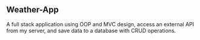 ## Weather-App
A full stack application using OOP and MVC design, access an external API from my server, and save data to a database with CRUD operations.
